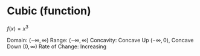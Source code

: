 # Cubic (function)

$f(x)=x^3$

Domain: $(-\infty,\infty)$
Range: $(-\infty,\infty)$
Concavity: Concave Up $(-\infty,0)$, Concave Down $(0, \infty)$
Rate of Change: Increasing
